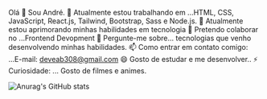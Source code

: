 Olá 👋 Sou André.
🔭 Atualmente estou trabalhando em ...HTML, CSS, JavaScript, React.js, Tailwind, Bootstrap, Sass e Node.js.
🌱 Atualmente estou aprimorando minhas habilidades em tecnologia
👯 Pretendo colaborar no ...Frontend Devopment
💬 Pergunte-me sobre... tecnologias que venho desenvolvendo minhas habilidades.
📫 Como entrar em contato comigo: ...E-mail: deveab308@gmail.com
😄 Gosto de estudar e me desenvolver..
⚡ Curiosidade: ... Gosto de filmes e animes.

![Anurag's GitHub stats](https://github-readme-stats.vercel.app/api?username=anuraghazra&show_icons=true&theme=radical)

